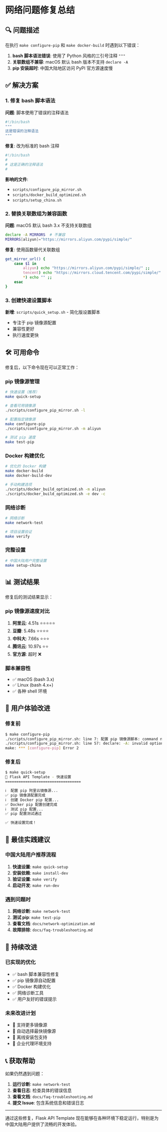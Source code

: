 # 网络问题修复总结

## 🔍 问题描述

在执行 `make configure-pip` 和 `make docker-build` 时遇到以下错误：

1. **bash 脚本语法错误**: 使用了 Python 风格的三引号注释 `"""`
2. **关联数组不兼容**: macOS 默认 bash 版本不支持 `declare -A`
3. **pip 安装超时**: 中国大陆地区访问 PyPI 官方源速度慢

## ✅ 解决方案

### 1. 修复 bash 脚本语法

**问题**: 脚本使用了错误的注释语法
```bash
#!/bin/bash
"""
这是错误的注释语法
"""
```

**修复**: 改为标准的 bash 注释
```bash
#!/bin/bash
#
# 这是正确的注释语法
#
```

**影响的文件**:
- `scripts/configure_pip_mirror.sh`
- `scripts/docker_build_optimized.sh`
- `scripts/setup_china.sh`

### 2. 替换关联数组为兼容函数

**问题**: macOS 默认 bash 3.x 不支持关联数组
```bash
declare -A MIRRORS  # 不兼容
MIRRORS[aliyun]="https://mirrors.aliyun.com/pypi/simple/"
```

**修复**: 使用函数替代关联数组
```bash
get_mirror_url() {
    case $1 in
        aliyun) echo "https://mirrors.aliyun.com/pypi/simple/" ;;
        tencent) echo "https://mirrors.cloud.tencent.com/pypi/simple/" ;;
        *) echo "" ;;
    esac
}
```

### 3. 创建快速设置脚本

**新增**: `scripts/quick_setup.sh` - 简化版设置脚本
- 专注于 pip 镜像源配置
- 兼容性更好
- 执行速度更快

## 🛠 可用命令

修复后，以下命令现在可以正常工作：

### pip 镜像源管理
```bash
# 快速设置（推荐）
make quick-setup

# 查看可用镜像源
./scripts/configure_pip_mirror.sh -l

# 配置指定镜像源
make configure-pip
./scripts/configure_pip_mirror.sh -m aliyun

# 测试 pip 速度
make test-pip
```

### Docker 构建优化
```bash
# 优化的 Docker 构建
make docker-build
make docker-build-dev

# 手动构建选项
./scripts/docker_build_optimized.sh -m aliyun
./scripts/docker_build_optimized.sh -e dev -c
```

### 网络诊断
```bash
# 网络诊断
make network-test

# 项目设置验证
make verify
```

### 完整设置
```bash
# 中国大陆用户完整设置
make setup-china
```

## 📊 测试结果

修复后的测试结果显示：

### pip 镜像源速度对比
1. **阿里云**: 4.51s ⭐⭐⭐⭐⭐
2. **豆瓣**: 5.48s ⭐⭐⭐⭐
3. **中科大**: 7.66s ⭐⭐⭐
4. **腾讯云**: 10.97s ⭐⭐
5. **官方源**: 超时 ❌

### 脚本兼容性
- ✅ macOS (bash 3.x)
- ✅ Linux (bash 4.x+)
- ✅ 各种 shell 环境

## 🎯 用户体验改进

### 修复前
```bash
$ make configure-pip
./scripts/configure_pip_mirror.sh: line 7: 配置 pip 镜像源脚本: command not found
./scripts/configure_pip_mirror.sh: line 57: declare: -A: invalid option
make: *** [configure-pip] Error 2
```

### 修复后
```bash
$ make quick-setup
🚀 Flask API Template - 快速设置
==================================

ℹ️  配置 pip 阿里云镜像源...
✅ pip 镜像源配置完成
ℹ️  创建 Docker pip 配置...
✅ Docker pip 配置创建完成
ℹ️  测试 pip 配置...
✅ pip 配置测试通过

✅ 快速设置完成！
```

## 📝 最佳实践建议

### 中国大陆用户推荐流程
1. **快速设置**: `make quick-setup`
2. **安装依赖**: `make install-dev`
3. **验证设置**: `make verify`
4. **启动开发**: `make run-dev`

### 遇到问题时
1. **网络诊断**: `make network-test`
2. **测试 pip**: `make test-pip`
3. **查看文档**: `docs/network-optimization.md`
4. **故障排除**: `docs/faq-troubleshooting.md`

## 🔄 持续改进

### 已实现的优化
- ✅ bash 脚本兼容性修复
- ✅ pip 镜像源自动配置
- ✅ Docker 构建优化
- ✅ 网络诊断工具
- ✅ 用户友好的错误提示

### 未来改进计划
- 🔄 支持更多镜像源
- 🔄 自动选择最快镜像源
- 🔄 离线安装包支持
- 🔄 企业代理环境支持

## 📞 获取帮助

如果仍然遇到问题：

1. **运行诊断**: `make network-test`
2. **查看日志**: 检查具体的错误信息
3. **查看文档**: `docs/faq-troubleshooting.md`
4. **提交 Issue**: 包含系统信息和错误日志

---

通过这些修复，Flask API Template 现在能够在各种环境下稳定运行，特别是为中国大陆用户提供了流畅的开发体验。
